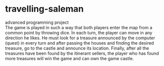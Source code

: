 # travelling-saleman
advanced programming project    
The game is played in such a way that both players enter the map from a common point by throwing dice. In each turn, the player can move in any direction he likes. He must look for a treasure announced by the computer (quest) in every turn and after passing the houses and finding the desired treasure, go to the castle and announce its location. Finally, after all the treasures have been found by the itinerant sellers, the player who has found more treasures will win the game and can own the game castle.

